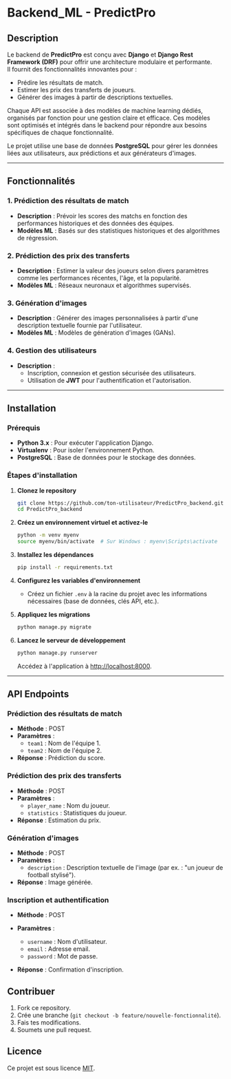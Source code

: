 
# Backend_ML - PredictPro  

## Description  

Le backend de **PredictPro** est conçu avec **Django** et **Django Rest Framework (DRF)** pour offrir une architecture modulaire et performante.  
Il fournit des fonctionnalités innovantes pour :  
- Prédire les résultats de match.  
- Estimer les prix des transferts de joueurs.  
- Générer des images à partir de descriptions textuelles.  

Chaque API est associée à des modèles de machine learning dédiés, organisés par fonction pour une gestion claire et efficace. Ces modèles sont optimisés et intégrés dans le backend pour répondre aux besoins spécifiques de chaque fonctionnalité.  

Le projet utilise une base de données **PostgreSQL** pour gérer les données liées aux utilisateurs, aux prédictions et aux générateurs d'images.  

---

## Fonctionnalités  

### 1. Prédiction des résultats de match  
- **Description** : Prévoir les scores des matchs en fonction des performances historiques et des données des équipes.  
- **Modèles ML** : Basés sur des statistiques historiques et des algorithmes de régression.  

### 2. Prédiction des prix des transferts  
- **Description** : Estimer la valeur des joueurs selon divers paramètres comme les performances récentes, l'âge, et la popularité.  
- **Modèles ML** : Réseaux neuronaux et algorithmes supervisés.  

### 3. Génération d'images  
- **Description** : Générer des images personnalisées à partir d'une description textuelle fournie par l'utilisateur.  
- **Modèles ML** : Modèles de génération d'images (GANs).  

### 4. Gestion des utilisateurs  
- **Description** :  
  - Inscription, connexion et gestion sécurisée des utilisateurs.  
  - Utilisation de **JWT** pour l'authentification et l'autorisation.  

---

## Installation  

### Prérequis  
- **Python 3.x** : Pour exécuter l'application Django.  
- **Virtualenv** : Pour isoler l'environnement Python.  
- **PostgreSQL** : Base de données pour le stockage des données.  

### Étapes d'installation  

1. **Clonez le repository**  

   ```bash
   git clone https://github.com/ton-utilisateur/PredictPro_backend.git
   cd PredictPro_backend
   ```  

2. **Créez un environnement virtuel et activez-le**  

   ```bash
   python -m venv myenv
   source myenv/bin/activate  # Sur Windows : myenv\Scripts\activate
   ```  

3. **Installez les dépendances**  

   ```bash
   pip install -r requirements.txt
   ```  

4. **Configurez les variables d'environnement**  
   - Créez un fichier `.env` à la racine du projet avec les informations nécessaires (base de données, clés API, etc.).  

5. **Appliquez les migrations**  

   ```bash
   python manage.py migrate
   ```  

6. **Lancez le serveur de développement**  

   ```bash
   python manage.py runserver
   ```  

   Accédez à l'application à [http://localhost:8000](http://localhost:8000).  

---

## API Endpoints  

### Prédiction des résultats de match  
- **Méthode** : POST  
- **Paramètres** :  
  - `team1` : Nom de l'équipe 1.  
  - `team2` : Nom de l'équipe 2.  
- **Réponse** : Prédiction du score.  

### Prédiction des prix des transferts  
- **Méthode** : POST  
- **Paramètres** :  
  - `player_name` : Nom du joueur.  
  - `statistics` : Statistiques du joueur.  
- **Réponse** : Estimation du prix.  

### Génération d'images  
- **Méthode** : POST  
- **Paramètres** :  
  - `description` : Description textuelle de l'image (par ex. : "un joueur de football stylisé").  
- **Réponse** : Image générée.  

### Inscription et authentification  
- **Méthode** : POST  
- **Paramètres** :  
  - `username` : Nom d'utilisateur.  
  - `email` : Adresse email.  
  - `password` : Mot de passe.  

- **Réponse** : Confirmation d'inscription.

## Contribuer

1. Fork ce repository.
2. Crée une branche (`git checkout -b feature/nouvelle-fonctionnalité`).
3. Fais tes modifications.
4. Soumets une pull request.

## Licence

Ce projet est sous licence [MIT](https://opensource.org/licenses/MIT).
